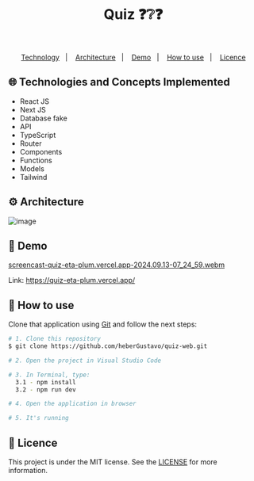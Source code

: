 <h1 align="center">Quiz ❓❔❓</h1>
<p align="center">
  
</p>

</br>
<p align="center">
  <a href="#globe_with_meridians-Technologies-and-Concepts-Implemented">Technology</a>&nbsp;&nbsp;&nbsp;|&nbsp;&nbsp;&nbsp;
   <a href="#gear-Architecture">Architecture</a>&nbsp;&nbsp;&nbsp;|&nbsp;&nbsp;&nbsp;
   <a href="#round_pushpin-demo">Demo</a>&nbsp;&nbsp;&nbsp;|&nbsp;&nbsp;&nbsp;
  <a href="#wrench-How-to-use">How to use</a>&nbsp;&nbsp;&nbsp;|&nbsp;&nbsp;&nbsp;
  <a href="#memo-Licence">Licence</a>
</p>

## :globe_with_meridians: Technologies and Concepts Implemented

- React JS
- Next JS
- Database fake
- API
- TypeScript
- Router
- Components
- Functions
- Models
- Tailwind

## :gear: Architecture
![image](https://github.com/user-attachments/assets/ee6576da-ff48-418b-808d-2c40c24e3584)

## :round_pushpin: Demo
[screencast-quiz-eta-plum.vercel.app-2024.09.13-07_24_59.webm](https://github.com/user-attachments/assets/3967b54c-cee4-4988-86c8-facf5ab0f283)

Link: https://quiz-eta-plum.vercel.app/

## :wrench: How to use

Clone that application using [Git](https://git-scm.com) and follow the next steps:

```bash
# 1. Clone this repository
$ git clone https://github.com/heberGustavo/quiz-web.git

# 2. Open the project in Visual Studio Code

# 3. In Terminal, type:
  3.1 - npm install
  3.2 - npm run dev

# 4. Open the application in browser

# 5. It's running 

```


## :memo: Licence 
This project is under the MIT license. See the [LICENSE](https://github.com/heberGustavo/quiz-web/blob/main/LICENSE) for more information.
